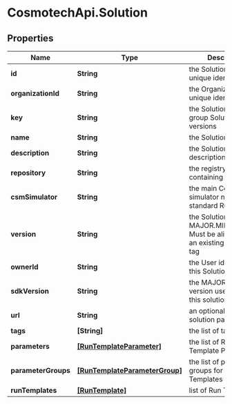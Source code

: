 # CosmotechApi.Solution

## Properties

Name | Type | Description | Notes
------------ | ------------- | ------------- | -------------
**id** | **String** | the Solution version unique identifier | [optional] [readonly] 
**organizationId** | **String** | the Organization unique identifier | [optional] [readonly] 
**key** | **String** | the Solution key which group Solution versions | [optional] 
**name** | **String** | the Solution name | [optional] 
**description** | **String** | the Solution description | [optional] 
**repository** | **String** | the registry repository containing the image | [optional] 
**csmSimulator** | **String** | the main Cosmo Tech simulator name used in standard Run Template | [optional] 
**version** | **String** | the Solution version MAJOR.MINOR.PATCH. Must be aligned with an existing repository tag | [optional] 
**ownerId** | **String** | the User id which own this Solution | [optional] [readonly] 
**sdkVersion** | **String** | the MAJOR.MINOR version used to build this solution | [optional] 
**url** | **String** | an optional URL link to solution page | [optional] 
**tags** | **[String]** | the list of tags | [optional] 
**parameters** | [**[RunTemplateParameter]**](RunTemplateParameter.md) | the list of Run Template Parameters | [optional] 
**parameterGroups** | [**[RunTemplateParameterGroup]**](RunTemplateParameterGroup.md) | the list of parameters groups for the Run Templates | [optional] 
**runTemplates** | [**[RunTemplate]**](RunTemplate.md) | list of Run Template | [optional] 


